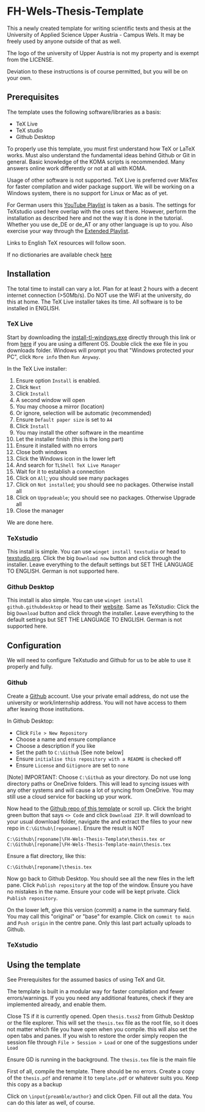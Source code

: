 # FH-Wels-Thesis-Template
This a newly created template for writing scientific texts and thesis at the University of Applied Science Upper Austria - Campus Wels. It may be freely used by anyone outside of that as well.

The logo of the university of Upper Austria is not my property and is exempt from the LICENSE.

Deviation to these instructions is of course permitted, but you will be on your own.
## Prerequisites
The template uses the following software/libraries as a basis:
* TeX Live
* TeX studio
* Github Desktop

To properly use this template, you must first understand how TeX or LaTeX works. Must also understand the fundamental ideas behind Github or Git in general. Basic knowledge of the KOMA scripts is recommended. Many answers online work differently or not at all with KOMA.

Usage of other software is not supported. TeX Live is preferred over MikTex for faster compilation and wider package support. We will be working on a Windows system, there is no support for Linux or Mac as of yet. 

For German users this [YouTube Playlist](https://www.youtube.com/playlist?list=PL0FqMC_xCtjTg5XgHXhNPUJNib6gW_Zpi) is taken as a basis. The settings for TeXstudio used here overlap with the ones set there. However, perform the installation as described here and not the way it is done in the tutorial. Whether you use de_DE or de_AT or any other language is up to you. Also exercise your way through the [Extended Playlist](https://www.youtube.com/playlist?list=PL0FqMC_xCtjTEasZqICLLwTjk80rAP2GQ).

Links to English TeX resources will follow soon.

If no dictionaries are available check [here](https://tex.stackexchange.com/questions/87650/dictionary-for-texstudio-no-dictionary-available)

## Installation
The total time to install can vary a lot. Plan for at least 2 hours with a decent internet connection (>50Mb/s). Do NOT use the WiFi at the university, do this at home. The TeX Live installer takes its time. All software is to be installed in ENGLISH.

### TeX Live
Start by downloading the [install-tl-windows.exe](https://mirror.ctan.org/systems/texlive/tlnet/install-tl-windows.exe) directly through this link or from [here](https://mirror.ctan.org/systems/texlive/tlnet) if you are using a different OS. Double click the exe file in you downloads folder. Windows will prompt you that "Windows protected your PC", click `More info` then `Run Anyway`.

In the TeX Live installer:

1. Ensure option `Install` is enabled. 
2. Click `Next`
3. Click `Install`
4. A second window will open
5. You may choose a mirror (location)
6. Or ignore, selection will be automatic (recommended)
5. Ensure `Default paper size` is set to `A4`
6. Click `Install`
7. You may install the other software in the meantime
7. Let the installer finish (this is the long part)
8. Ensure it installed with no errors
9. Close both windows
10. Click the Windows icon in the lower left
11. And search for `TLShell TeX Live Manager`
12. Wait for it to establish a connection
13. Click on `All`; you should see many packages
14. Click on `Not installed`; you should see no packages. Otherwise install all
14. Click on `Upgradeable`; you should see no packages. Otherwise Upgrade all
15. Close the  manager

We are done here.

### TeXstudio
This install is simple. You can use `winget install texstudio` or head to [texstudio.org](https://www.texstudio.org/). Click the big `Download now` button and click through the installer. Leave everything to the default settings but SET THE LANGUAGE TO ENGLISH. German is not supported here.

### Github Desktop
This install is also simple. You can use `winget install github.githubdesktop` or head to their [website](https://desktop.github.com/). Same as TeXstudio: Click the big `Download` button and click through the installer. Leave everything to the default settings but SET THE LANGUAGE TO ENGLISH. German is not supported here.

## Configuration
We will need to configure TeXstudio and Github for us to be able to use it properly and fully.

### Github
Create a [Github](https://github.com/) account. Use your private email address, do not use the university or work/internship address. You will not have access to them after leaving those institutions.

In Github Desktop:
* Click `File > New Repository`
* Choose a name and ensure compliance
* Choose a description if you like
* Set the path to `C:\Github` [See note below]
* Ensure `initialise this repository with a README` is checked off
* Ensure `License` and `Gitignore` are set to `none`

[Note] IMPORTANT: Choose `C:\Github` as your directory. Do not use long directory paths or OneDrive folders. This will lead to syncing issues with any other systems and will cause a lot of syncing from OneDrive. You may still use a cloud service for backing up your work.

Now head to the [Github repo of this template](https://github.com/Gugarutz/FH-Wels-Thesis-Template.git) or scroll up. Click the bright green button that says `<> Code` and click `Download ZIP`. It will download to your usual download folder, navigate the and extract the files to your new repo in `C:\Github\[reponame]`. Ensure the result is NOT 
```
C:\Github\[reponame]\FH-Wels-Thesis-Template\thesis.tex	or
C:\Github\[reponame]\FH-Wels-Thesis-Template-main\thesis.tex
```
Ensure a flat directory, like this:
```
C:\Github\[reponame]\thesis.tex
```
Now go back to Github Desktop. You should see all the new files in the left pane. Click `Publish repository` at the top of the window. Ensure you have no mistakes in the name. Ensure your code will be kept private. Click `Publish repository`. 

On the lower left, give this version (commit) a name in the summary field. You may call this "original" or "base" for example. Click on `commit to main` and `Push origin` in the centre pane. Only this last part actually uploads to Github.

### TeXstudio




## Using the template
See Prerequisites for the assumed basics of using TeX and Git. 

The template is built in a modular way for faster compilation and fewer errors/warnings. If you you need any additional features, check if they are implemented already, and enable them. 

Close TS if it is currently opened. Open `thesis.txss2` from Github Desktop or the file explorer. This will set the `thesis.tex` file as the root file, so it does not matter which file you have open when you compile. this will also set the open tabs and panes. If you wish to restore the order simply reopen the session file through `File > Session > Load` or one of the suggestions under `Load` 

Ensure GD is running in the background. 
The `thesis.tex` file is the main file

First of all, compile the template. There should be no errors. Create a copy of the `thesis.pdf` and rename it to `template.pdf` or whatever suits you. Keep this copy as a backup 

Click on `\input{preamble/author}` and click Open. Fill out all the data. You can do this later as well, of course. 
